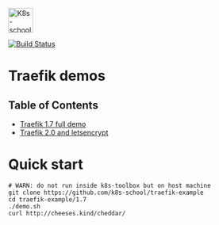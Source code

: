 [<img src="http://k8s-school.fr/images/logo.svg" alt="K8s-school Logo, expertise et formation Kubernetes" height="50" />](https://k8s-school.fr)

[![Build Status](https://travis-ci.com/k8s-school/traefik-example.svg?branch=master)](https://travis-ci.com/k8s-school/traefik-example)


# Traefik demos

## Table of Contents
- [Traefik 1.7 full demo](./1.7/)
- [Traefik 2.0 and letsencrypt](./2.0/)

# Quick start

```
# WARN: do not run inside k8s-toolbox but on host machine
git clone https://github.com/k8s-school/traefik-example
cd traefik-example/1.7
./demo.sh
curl http://cheeses.kind/cheddar/
```
